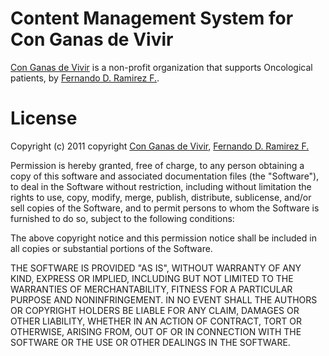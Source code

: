 # Content Management System for Con Ganas de Vivir

[Con Ganas de Vivir](http://www.conganas.org.mx) is a non-profit organization that supports Oncological patients, by [Fernando D. Ramirez F.](http://revomx.com/blog).

# License

Copyright (c) 2011 copyright [Con Ganas de Vivir](http://www.conganas.org.mx), [Fernando D. Ramirez F.](http://revomx.com/blog)

Permission is hereby granted, free of charge, to any person obtaining a copy of this software and associated documentation files (the "Software"), to deal in the Software without restriction, including without limitation the rights to use, copy, modify, merge, publish, distribute, sublicense, and/or sell copies of the Software, and to permit persons to whom the Software is furnished to do so, subject to the following conditions:

The above copyright notice and this permission notice shall be included in all copies or substantial portions of the Software.

THE SOFTWARE IS PROVIDED "AS IS", WITHOUT WARRANTY OF ANY KIND, EXPRESS OR IMPLIED, INCLUDING BUT NOT LIMITED TO THE WARRANTIES OF MERCHANTABILITY, FITNESS FOR A PARTICULAR PURPOSE AND NONINFRINGEMENT. IN NO EVENT SHALL THE AUTHORS OR COPYRIGHT HOLDERS BE LIABLE FOR ANY CLAIM, DAMAGES OR OTHER LIABILITY, WHETHER IN AN ACTION OF CONTRACT, TORT OR OTHERWISE, ARISING FROM, OUT OF OR IN CONNECTION WITH THE SOFTWARE OR THE USE OR OTHER DEALINGS IN THE SOFTWARE.